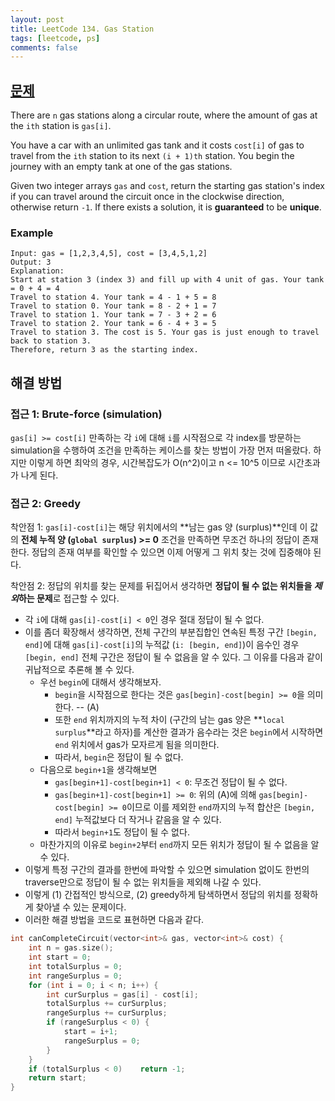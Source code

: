 ```yaml
---
layout: post
title: LeetCode 134. Gas Station
tags: [leetcode, ps]
comments: false
---
```


## [문제](https://leetcode.com/problems/gas-station/)

There are `n` gas stations along a circular route, where the amount of gas at the `ith` station is `gas[i]`.

You have a car with an unlimited gas tank and it costs `cost[i]` of gas to travel from the `ith` station to its next `(i + 1)th` station. You begin the journey with an empty tank at one of the gas stations.

Given two integer arrays `gas` and `cost`, return the starting gas station's index if you can travel around the circuit once in the clockwise direction, otherwise return `-1`. If there exists a solution, it is **guaranteed** to be **unique**.

### Example
```
Input: gas = [1,2,3,4,5], cost = [3,4,5,1,2]
Output: 3
Explanation:
Start at station 3 (index 3) and fill up with 4 unit of gas. Your tank = 0 + 4 = 4
Travel to station 4. Your tank = 4 - 1 + 5 = 8
Travel to station 0. Your tank = 8 - 2 + 1 = 7
Travel to station 1. Your tank = 7 - 3 + 2 = 6
Travel to station 2. Your tank = 6 - 4 + 3 = 5
Travel to station 3. The cost is 5. Your gas is just enough to travel back to station 3.
Therefore, return 3 as the starting index.
```

## 해결 방법
### 접근 1: Brute-force (simulation)
`gas[i] >= cost[i]` 만족하는 각 `i`에 대해 `i`를 시작점으로 각 index를 방문하는 simulation을 수행하여 조건을 만족하는 케이스를 찾는 방법이 가장 먼저 떠올랐다. 
하지만 이렇게 하면 최악의 경우, 시간복잡도가 O(n^2)이고 n <= 10^5 이므로 시간초과가 나게 된다.

### 접근 2: Greedy
착안점 1: `gas[i]-cost[i]`는 해당 위치에서의 **남는 gas 양 (surplus)**인데 이 값의 **전체 누적 양 (`global surplus`) >= 0** 조건을 만족하면 무조건 하나의 정답이 존재한다. 정답의 존재 여부를 확인할 수 있으면 이제 어떻게 그 위치 찾는 것에 집중해야 된다. 

착안점 2: 정답의 위치를 찾는 문제를 뒤집어서 생각하면 **정답이 될 수 없는 위치들을 *제외*하는 문제**로 접근할 수 있다. 

- 각 `i`에 대해 `gas[i]-cost[i] < 0`인 경우 절대 정답이 될 수 없다. 
- 이를 좀더 확장해서 생각하면, 전체 구간의 부분집합인 연속된 특정 구간 `[begin, end]`에 대해 `gas[i]-cost[i]`의 누적값 (`i: [begin, end]`)이 음수인 경우 `[begin, end]` 전체 구간은 정답이 될 수 없음을 알 수 있다. 그 이유를 다음과 같이 귀납적으로 추론해 볼 수 있다. 
  - 우선 `begin`에 대해서 생각해보자. 
    - `begin`을 시작점으로 한다는 것은 `gas[begin]-cost[begin] >= 0`을 의미한다. -- (A) 
    - 또한 `end` 위치까지의 누적 차이 (구간의 남는 gas 양은 **`local surplus`**라고 하자)를 계산한 결과가 음수라는 것은 `begin`에서 시작하면 `end` 위치에서 gas가 모자르게 됨을 의미한다. 
    - 따라서, `begin`은 정답이 될 수 없다. 
  - 다음으로 `begin+1`을 생각해보면 
    - `gas[begin+1]-cost[begin+1] < 0`: 무조건 정답이 될 수 없다.
    - `gas[begin+1]-cost[begin+1] >= 0`: 위의 (A)에 의해 `gas[begin]-cost[begin] >= 0`이므로 이를 제외한 `end`까지의 누적 합산은 `[begin, end]` 누적값보다 더 작거나 같음을 알 수 있다. 
    - 따라서 `begin+1`도 정답이 될 수 없다.
  - 마찬가지의 이유로 `begin+2`부터 `end`까지 모든 위치가 정답이 될 수 없음을 알 수 있다. 
- 이렇게 특정 구간의 결과를 한번에 파악할 수 있으면 simulation 없이도 한번의 traverse만으로 정답이 될 수 없는 위치들을 제외해 나갈 수 있다. 
- 이렇게 (1) 간접적인 방식으로, (2) greedy하게 탐색하면서 정답의 위치를 정확하게 찾아낼 수 있는 문제이다. 
- 이러한 해결 방법을 코드로 표현하면 다음과 같다. 

```cpp
int canCompleteCircuit(vector<int>& gas, vector<int>& cost) {
    int n = gas.size();
    int start = 0;
    int totalSurplus = 0;
    int rangeSurplus = 0;
    for (int i = 0; i < n; i++) {
        int curSurplus = gas[i] - cost[i];
        totalSurplus += curSurplus;
        rangeSurplus += curSurplus;
        if (rangeSurplus < 0) {
            start = i+1;
            rangeSurplus = 0;
        }
    }
    if (totalSurplus < 0)    return -1;
    return start;
}
```